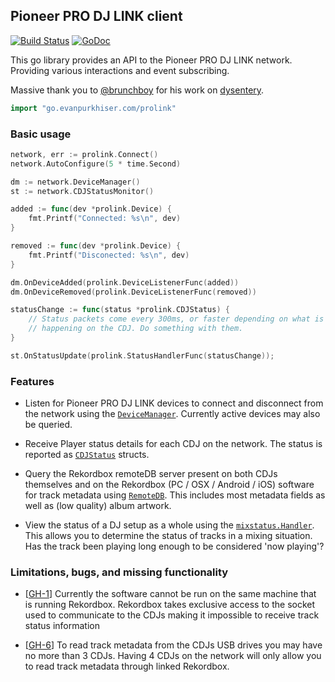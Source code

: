 ## Pioneer PRO DJ LINK client

[![Build Status](https://www.travis-ci.com/EvanPurkhiser/prolink-go.svg?branch=master)](https://www.travis-ci.com/EvanPurkhiser/prolink-go)
[![GoDoc](https://godoc.org/go.evanpurkhiser.com/prolink?status.svg)](https://godoc.org/go.evanpurkhiser.com/prolink)

This go library provides an API to the Pioneer PRO DJ LINK network. Providing
various interactions and event subscribing.

Massive thank you to [@brunchboy](https://github.com/brunchboy) for his work on
[dysentery](https://github.com/brunchboy/dysentery).

```go
import "go.evanpurkhiser.com/prolink"
```

### Basic usage

```go
network, err := prolink.Connect()
network.AutoConfigure(5 * time.Second)

dm := network.DeviceManager()
st := network.CDJStatusMonitor()

added := func(dev *prolink.Device) {
    fmt.Printf("Connected: %s\n", dev)
}

removed := func(dev *prolink.Device) {
    fmt.Printf("Disconected: %s\n", dev)
}

dm.OnDeviceAdded(prolink.DeviceListenerFunc(added))
dm.OnDeviceRemoved(prolink.DeviceListenerFunc(removed))

statusChange := func(status *prolink.CDJStatus) {
    // Status packets come every 300ms, or faster depending on what is
    // happening on the CDJ. Do something with them.
}

st.OnStatusUpdate(prolink.StatusHandlerFunc(statusChange));
```

### Features

- Listen for Pioneer PRO DJ LINK devices to connect and disconnect from the
  network using the
  [`DeviceManager`](https://godoc.org/go.evanpurkhiser.com/prolink#DeviceManager).
  Currently active devices may also be queried.

- Receive Player status details for each CDJ on the network. The status is
  reported as
  [`CDJStatus`](https://godoc.org/go.evanpurkhiser.com/prolink#CDJStatus)
  structs.

- Query the Rekordbox remoteDB server present on both CDJs themselves and on
  the Rekordbox (PC / OSX / Android / iOS) software for track metadata using
  [`RemoteDB`](https://godoc.org/go.evanpurkhiser.com/prolink#RemoteDB). This
  includes most metadata fields as well as (low quality) album artwork.

- View the status of a DJ setup as a whole using the
  [`mixstatus.Handler`](https://godoc.org/github.com/EvanPurkhiser/prolink-go/mixstatus#Handler).
  This allows you to determine the status of tracks in a mixing situation. Has
  the track been playing long enough to be considered 'now playing'?

### Limitations, bugs, and missing functionality

- [[GH-1](https://github.com/EvanPurkhiser/prolink-go/issues/1)] Currently the
  software cannot be run on the same machine that is running Rekordbox.
  Rekordbox takes exclusive access to the socket used to communicate to the
  CDJs making it impossible to receive track status information

- [[GH-6](https://github.com/EvanPurkhiser/prolink-go/issues/6)] To read track
  metadata from the CDJs USB drives you may have no more than 3 CDJs. Having 4
  CDJs on the network will only allow you to read track metadata through
  linked Rekordbox.
